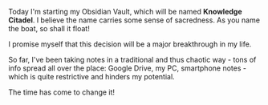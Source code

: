 Today I'm starting my Obsidian Vault, which will be named **Knowledge Citadel**.
I believe the name carries some sense of sacredness.
As you name the boat, so shall it float!

I promise myself that this decision will be a major breakthrough in my life.

So far, I've been taking notes in a traditional and thus chaotic way - tons of info spread all over the place: Google Drive, my PC, smartphone notes - which is quite restrictive and hinders my potential.

The time has come to change it!